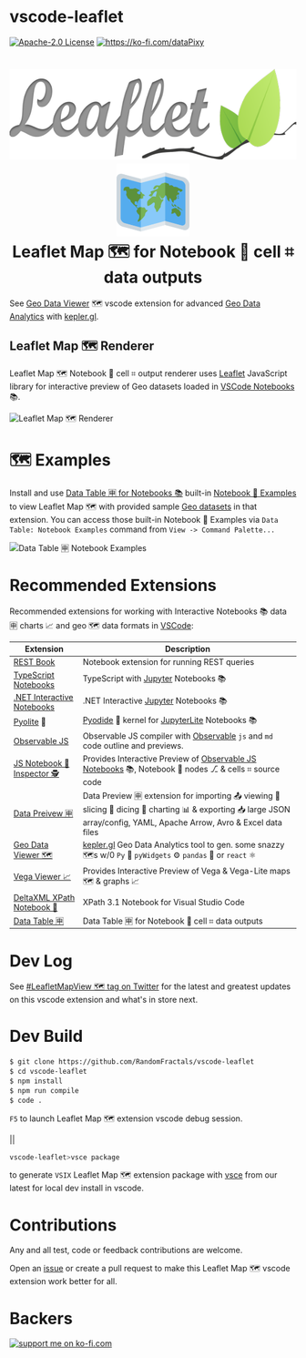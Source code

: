 # vscode-leaflet

[![Apache-2.0 License](https://img.shields.io/badge/license-Apache2-brightgreen.svg)](http://opensource.org/licenses/Apache-2.0)
<a href='https://ko-fi.com/dataPixy' target='_blank' title='support: https://ko-fi.com/dataPixy'>
  <img height='24' style='border:0px;height:20px;' src='https://az743702.vo.msecnd.net/cdn/kofi3.png?v=2' alt='https://ko-fi.com/dataPixy' />
</a>

<h1 align="center">
  <img width="600" height="159" src="docs/images/leaflet-logo.png" />
  <img width="128" height="128" src="resources/icons/leaflet-map.png" />
  <br />
  Leaflet Map 🗺️ for Notebook 📓 cell ⌗ data outputs
</h1>

See [Geo Data Viewer](https://github.com/RandomFractals/vscode-data-preview) 🗺️ vscode extension for advanced [Geo Data Analytics](https://marketplace.visualstudio.com/items?itemName=RandomFractalsInc.geo-data-viewer) with [kepler.gl](https://kepler.gl/).

## Leaflet Map 🗺️ Renderer

Leaflet Map 🗺️ Notebook 📓 cell ⌗ output renderer uses [Leaflet](https://leafletjs.com) JavaScript library for interactive preview of Geo datasets loaded in [VSCode Notebooks](https://code.visualstudio.com/api/extension-guides/notebook) 📚.

![Leaflet Map 🗺️ Renderer](https://github.com/RandomFractals/vscode-data-table/blob/main/docs/images/leaflet-map-renderer.png?raw=true 
 "Leaflet Map 🗺️ Renderer")

# 🗺️ Examples

Install and use [Data Table 🈸 for Notebooks 📚](https://marketplace.visualstudio.com/items?itemName=RandomFractalsInc.vscode-data-table)  built-in [Notebook 📓 Examples](https://github.com/RandomFractals/vscode-data-table#-examples) to view Leaflet Map 🗺️ with provided sample [Geo datasets](https://github.com/RandomFractals/vscode-data-table/tree/main/data) in that extension. You can access those built-in Notebook 📓 Examples via `Data Table: Notebook Examples` command from `View -> Command Palette...`

![Data Table 🈸 Notebook Examples](https://github.com/RandomFractals/vscode-data-table/blob/main/docs/images/data-table-notebook-examples.png?raw=true 
 "Data Table 🈸 Notebook Examples")

# Recommended Extensions

Recommended extensions for working with Interactive Notebooks 📚 data 🈸 charts 📈 and geo 🗺️ data formats in [VSCode](https://code.visualstudio.com/):

| Extension | Description |
| --- | --- |
| [REST Book](https://marketplace.visualstudio.com/items?itemName=tanhakabir.rest-book) | Notebook extension for running REST queries |
| [TypeScript Notebooks](https://marketplace.visualstudio.com/items?itemName=donjayamanne.typescript-notebook) | TypeScript with [Jupyter](https://marketplace.visualstudio.com/items?itemName=ms-toolsai.jupyter) Notebooks 📚 |
| [.NET Interactive Notebooks](https://marketplace.visualstudio.com/items?itemName=ms-dotnettools.dotnet-interactive-vscode) | .NET Interactive [Jupyter](https://marketplace.visualstudio.com/items?itemName=ms-toolsai.jupyter) Notebooks 📚 |
| [Pyolite](https://marketplace.visualstudio.com/items?itemName=joyceerhl.vscode-pyolite) 🐍 | [Pyodide](https://pyodide.org) 🐍 kernel for [JupyterLite](https://github.com/jtpio/jupyterlite) Notebooks 📚 |
| [Observable JS](https://marketplace.visualstudio.com/items?itemName=GordonSmith.observable-js) | Observable JS compiler with [Observable](https://observablehq.com/@observablehq/observable-for-jupyter-users?collection=@observablehq/observable-for-jupyter-users) `js` and `md` code outline and previews. |
| [JS Notebook 📓 Inspector 🕵️](https://marketplace.visualstudio.com/items?itemName=RandomFractalsInc.js-notebook-inspector) | Provides Interactive Preview of [Observable JS Notebooks](https://observablehq.com/documentation#notebook-fundamentals) 📚, Notebook 📓 nodes ⎇ & cells ⌗ source code |
| [Data Preivew 🈸](https://marketplace.visualstudio.com/items?itemName=RandomFractalsInc.vscode-data-preview) | Data Preview 🈸 extension for importing 📤 viewing 🔎 slicing 🔪 dicing 🎲 charting 📊 & exporting 📥 large JSON array/config, YAML, Apache Arrow, Avro & Excel data files |
| [Geo Data Viewer 🗺️](https://marketplace.visualstudio.com/items?itemName=RandomFractalsInc.geo-data-viewer) | [kepler.gl](https://kepler.gl) Geo Data Analytics tool to gen. some snazzy 🗺️s  w/0 `Py` 🐍 `pyWidgets` ⚙️ `pandas` 🐼 or `react` ⚛️ |
| [Vega Viewer 📈](https://marketplace.visualstudio.com/items?itemName=RandomFractalsInc.vscode-vega-viewer) | Provides Interactive Preview of Vega & Vega-Lite maps 🗺️ & graphs 📈 |
| [DeltaXML XPath Notebook 📓](https://marketplace.visualstudio.com/items?itemName=deltaxml.xpath-notebook) | XPath 3.1 Notebook for Visual Studio Code |
| [Data Table 🈸](https://marketplace.visualstudio.com/items?itemName=RandomFractalsInc.vscode-data-table)| Data Table 🈸 for Notebook 📓 cell ⌗ data outputs |

# Dev Log

See [#LeafletMapView 🗺️ tag on Twitter](https://twitter.com/hashtag/LeafletMapView?src=hashtag_click&f=live) for the latest and greatest updates on this vscode extension and what's in store next.

# Dev Build

```bash
$ git clone https://github.com/RandomFractals/vscode-leaflet
$ cd vscode-leaflet
$ npm install
$ npm run compile
$ code .
```
`F5` to launch Leaflet Map 🗺️ extension vscode debug session.

||

```bash
vscode-leaflet>vsce package
```
to generate `VSIX` Leaflet Map 🗺️ extension package with [vsce](https://code.visualstudio.com/api/working-with-extensions/publishing-extension#vsce) from our latest for local dev install in vscode.

# Contributions

Any and all test, code or feedback contributions are welcome. 

Open an [issue](https://github.com/RandomFractals/vscode-leaflet/issues) or create a pull request to make this Leaflet Map 🗺️ vscode extension work better for all.

# Backers

<a href='https://ko-fi.com/dataPixy' target='_blank'>
  <img height='36' style='border:0px;height:36px;' border='0'
    src='https://az743702.vo.msecnd.net/cdn/kofi3.png?v=2' 
    alt='support me on ko-fi.com' />
</a>
